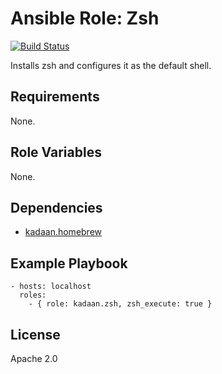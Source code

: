 # Ansible Role: Zsh

[![Build Status](https://travis-ci.org/kadaan/ansible-role-zsh.svg?branch=master)](https://travis-ci.org/kadaan/ansible-role-zsh)

Installs zsh and configures it as the default shell.

## Requirements

None.

## Role Variables

None.

## Dependencies

  - [kadaan.homebrew](https://galaxy.ansible.com/kadaan/homebrew/)

## Example Playbook

    - hosts: localhost
      roles:
        - { role: kadaan.zsh, zsh_execute: true }

## License

Apache 2.0
